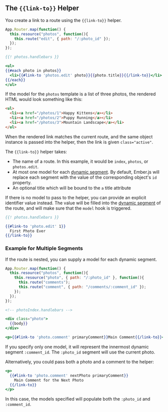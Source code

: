 ## The `{{link-to}}` Helper

You create a link to a route using the `{{link-to}}` helper.

```js
App.Router.map(function() {
  this.resource("photos", function(){
    this.route("edit", { path: "/:photo_id" });
  });
});
```

```handlebars
{{! photos.handlebars }}

<ul>
{{#each photo in photos}}
  <li>{{#link-to 'photos.edit' photo}}{{photo.title}}{{/link-to}}</li>
{{/each}}
</ul>
```

If the model for the `photos` template is a list of three photos, the
rendered HTML would look something like this:

```html
<ul>
  <li><a href="/photos/1">Happy Kittens</a></li>
  <li><a href="/photos/2">Puppy Running</a></li>
  <li><a href="/photos/3">Mountain Landscape</a></li>
</ul>
```

When the rendered link matches the current route, and the same
object instance is passed into the helper, then the link is given
`class="active"`.

The `{{link-to}}` helper takes:

* The name of a route. In this example, it would be `index`, `photos`, or
  `photos.edit`.
* At most one model for each [dynamic segment](/guides/routing/defining-your-routes/#toc_dynamic-segments).
  By default, Ember.js will replace each segment with the
  value of the corresponding object's `id` property.
* An optional title which will be bound to the `a` title attribute

If there is no model to pass to the helper, you can provide an explicit identifier value instead.
The value will be filled into the [dynamic segment](/guides/routing/defining-your-routes/#toc_dynamic-segments)
of the route, and will make sure that the `model` hook is triggered.
```handlebars
{{! photos.handlebars }}

{{#link-to 'photo.edit' 1}}
  First Photo Ever
{{/link-to}}
```
 
### Example for Multiple Segments

If the route is nested, you can supply a model for each dynamic
segment.

```js
App.Router.map(function() {
  this.resource("photos", function(){
    this.resource("photo", { path: "/:photo_id" }, function(){
      this.route("comments");
      this.route("comment", { path: "/comments/:comment_id" });
    });
  });
});
```

```handlebars
<!-- photoIndex.handlebars -->

<div class="photo">
  {{body}}
</div>

<p>{{#link-to 'photo.comment' primaryComment}}Main Comment{{/link-to}}</p>
```

If you specify only one model, it will represent the innermost dynamic segment `:comment_id`.
The `:photo_id` segment will use the current photo.

Alternatively, you could pass both a photo and a comment to the helper:

```handlebars
<p>
  {{#link-to 'photo.comment' nextPhoto primaryComment}}
    Main Comment for the Next Photo
  {{/link-to}}
</p>
```

In this case, the models specified will populate both the `:photo_id`
and `:comment_id`.
